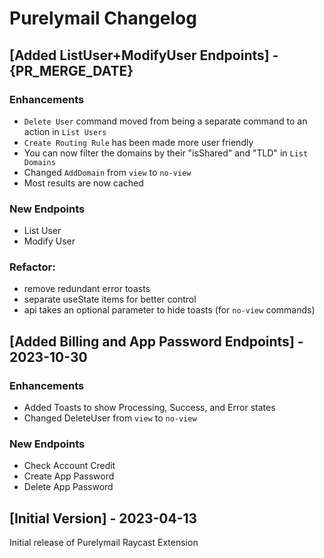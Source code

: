 # Purelymail Changelog

## [Added ListUser+ModifyUser Endpoints] - {PR_MERGE_DATE}

### Enhancements

- `Delete User` command moved from being a separate command to an action in `List Users`
- `Create Routing Rule` has been made more user friendly
- You can now filter the domains by their "isShared" and "TLD" in `List Domains`
- Changed `AddDomain` from `view` to `no-view`
- Most results are now cached

### New Endpoints

- List User
- Modify User

### Refactor:

- remove redundant error toasts
- separate useState items for better control
- api takes an optional parameter to hide toasts (for `no-view` commands)

## [Added Billing and App Password Endpoints] - 2023-10-30

### Enhancements

- Added Toasts to show Processing, Success, and Error states
- Changed DeleteUser from `view` to `no-view`

### New Endpoints

- Check Account Credit
- Create App Password
- Delete App Password

## [Initial Version] - 2023-04-13

Initial release of Purelymail Raycast Extension
